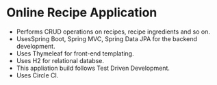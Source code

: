 # Online Recipe Application
* Performs CRUD operations on recipes, recipe ingredients and so on.
* UsesSpring Boot, Spring MVC, Spring Data JPA for the backend development.
* Uses Thymeleaf for front-end templating.
* Uses H2 for relational databse.
* This appliation build follows Test Driven Development. 
* Uses Circle CI.
